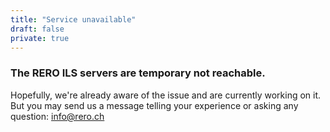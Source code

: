 ```yaml
---
title: "Service unavailable"
draft: false
private: true
---
```


### The RERO ILS servers are temporary not reachable.

Hopefully, we're already aware of the issue and are currently working on it. But you may send us a message telling your experience or asking any question: info@rero.ch